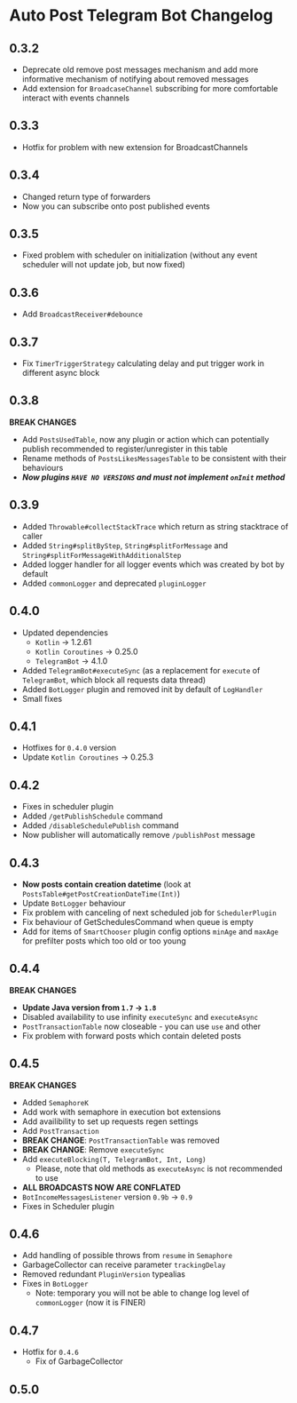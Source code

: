 # Auto Post Telegram Bot Changelog

## 0.3.2

* Deprecate old remove post messages mechanism and add more informative mechanism
of notifying about removed messages
* Add extension for `BroadcaseChannel` subscribing for more comfortable interact
with events channels

## 0.3.3

* Hotfix for problem with new extension for BroadcastChannels

## 0.3.4

* Changed return type of forwarders
* Now you can subscribe onto post published events

## 0.3.5

* Fixed problem with scheduler on initialization (without any event scheduler
will not update job, but now fixed)

## 0.3.6

* Add `BroadcastReceiver#debounce`

## 0.3.7

* Fix `TimerTriggerStrategy` calculating delay and put trigger work in
different async block

## 0.3.8

**BREAK CHANGES**

* Add `PostsUsedTable`, now any plugin or action which can potentially publish
recommended to register/unregister in this table
* Rename methods of `PostsLikesMessagesTable` to be consistent with their
behaviours
* ***Now plugins `HAVE NO VERSIONS` and must not implement `onInit` method***

## 0.3.9

* Added `Throwable#collectStackTrace` which return as string stacktrace of
caller
* Added `String#splitByStep`, `String#splitForMessage` and
`String#splitForMessageWithAdditionalStep`
* Added logger handler for all logger events which was created by bot by
default
* Added `commonLogger` and deprecated `pluginLogger`

## 0.4.0

* Updated dependencies
    * `Kotlin` -> 1.2.61
    * `Kotlin Coroutines` -> 0.25.0
    * `TelegramBot` -> 4.1.0
* Added `TelegramBot#executeSync` (as a replacement for `execute` of `TelegramBot`,
which block all requests data thread)
* Added `BotLogger` plugin and removed init by default of `LogHandler`
* Small fixes

## 0.4.1

* Hotfixes for `0.4.0` version
* Update `Kotlin Coroutines` -> 0.25.3

## 0.4.2

* Fixes in scheduler plugin
* Added `/getPublishSchedule` command
* Added `/disableSchedulePublish` command
* Now publisher will automatically remove `/publishPost` message

## 0.4.3

* **Now posts contain creation datetime** (look at `PostsTable#getPostCreationDateTime(Int)`)
* Update `BotLogger` behaviour
* Fix problem with canceling of next scheduled job for `SchedulerPlugin`
* Fix behaviour of GetSchedulesCommand when queue is empty
* Add for items of `SmartChooser` plugin config options `minAge` and `maxAge` for prefilter
posts which too old or too young

## 0.4.4

**BREAK CHANGES**

* **Update Java version from `1.7` -> `1.8`**
* Disabled availability to use infinity `executeSync` and `executeAsync`
* `PostTransactionTable` now closeable - you can use `use` and other
* Fix problem with forward posts which contain deleted posts

## 0.4.5

**BREAK CHANGES**

* Added `SemaphoreK`
* Add work with semaphore in execution bot extensions
* Add availibility to set up requests regen settings
* Add `PostTransaction`
* **BREAK CHANGE**: `PostTransactionTable` was removed
* **BREAK CHANGE**: Remove `executeSync`
* Add `executeBlocking(T, TelegramBot, Int, Long)`
    * Please, note that old methods as `executeAsync`
    is not recommended to use
* **ALL BROADCASTS NOW ARE CONFLATED**
* `BotIncomeMessagesListener` version `0.9b` -> `0.9`
* Fixes in Scheduler plugin

## 0.4.6

* Add handling of possible throws from `resume` in `Semaphore`
* GarbageCollector can receive parameter `trackingDelay`
* Removed redundant `PluginVersion` typealias
* Fixes in `BotLogger`
    * Note: temporary you will not be able to change log level
    of `commonLogger` (now it is FINER)

## 0.4.7

* Hotfix for `0.4.6`
    * Fix of GarbageCollector

## 0.5.0
